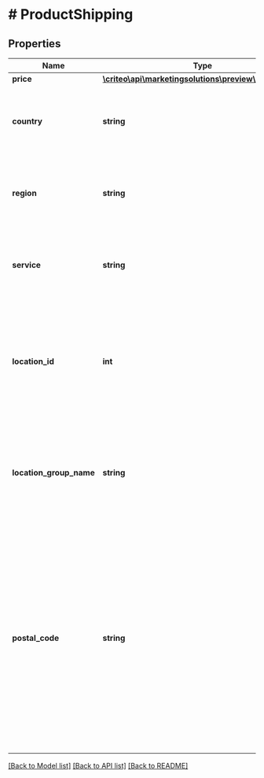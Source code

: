 # # ProductShipping

## Properties

Name | Type | Description | Notes
------------ | ------------- | ------------- | -------------
**price** | [**\criteo\api\marketingsolutions\preview\Model\Price**](Price.md) |  | [optional]
**country** | **string** | The CLDR territory code of the country to which an item will ship. | [optional]
**region** | **string** | The geographic region to which a shipping rate applies. | [optional]
**service** | **string** | A free-form description of the service class or delivery speed. | [optional]
**location_id** | **int** | The numeric ID of a location that the shipping rate applies to as defined in the AdWords API. | [optional]
**location_group_name** | **string** | The location where the shipping is applicable, represented by a location group name. | [optional]
**postal_code** | **string** | The postal code range that the shipping rate applies to, represented by a postal code, a postal code prefix followed by a * wildcard, a range between two postal codes or two postal code prefixes of equal length. | [optional]

[[Back to Model list]](../../README.md#models) [[Back to API list]](../../README.md#endpoints) [[Back to README]](../../README.md)
